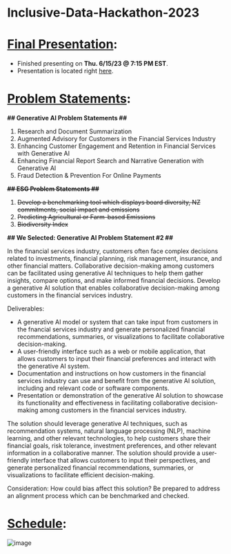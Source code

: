 # Inclusive-Data-Hackathon-2023

# <ins>Final Presentation</ins>:
* Finished presenting on **Thu. 6/15/23 @ 7:15 PM EST**.
* Presentation is located right [here](https://github.com/yli12313/Presentations-Given/blob/main/20230616_Inclusive_Data_Hackathon_2/20230615_GenerativeAI_Problem2.pdf).

# <ins>Problem Statements</ins>:

**## Generative AI Problem Statements ##**
1. Research and Document Summarization
2. Augmented Advisory for Customers in the Financial Services Industry
3. Enhancing Customer Engagement and Retention in Financial Services with Generative AI
4. Enhancing Financial Report Search and Narrative Generation with Generative AI
5. Fraud Detection & Prevention For Online Payments

<s>**## ESG Problem Statements ##**
1. Develop a benchmarking tool which displays board diversity, NZ commitments, social impact and emissions
2. Predicting Agricultural or Farm-based Emissions
3. Biodiversity Index</s>

**## We Selected: Generative AI Problem Statement #2 ##**

In the financial services industry, customers often face complex decisions related to investments, financial planning, risk management, insurance, and other financial matters. Collaborative decision-making among customers can be facilitated using generative AI techniques to help them gather insights, compare options, and make informed financial decisions.
Develop a generative AI solution that enables collaborative decision-making among customers in the financial services industry.

Deliverables:
* A generative AI model or system that can take input from customers in the fnancial services industry and generate personalized financial recommendations, summaries, or visualizations to facilitate collaborative decision-making.
* A user-friendly interface such as a web or mobile application, that allows customers to input their financial preferences and interact with the generative AI system.
* Documentation and instructions on how customers in the financial services industry can use and benefit from the generative AI solution, including and relevant code or software components.
* Presentation or demonstration of the generative AI solution to showcase its functionality and effectiveness in facilitating collaborative decision-making among customers in the financial services industry.

The solution should leverage generative AI techniques, such as recommendation systems, natural language processing (NLP), machine learning, and other relevant technologies, to help customers share their financial goals, risk tolerance, investment preferences, and other relevant information in a collaborative manner. The solution should provide a user-friendly interface that allows customers to input their perspectives, and generate personalized financial recommendations, summaries, or visualizations to facilitate efficient decision-making. 

Consideration:
How could bias affect this solution? Be prepared to address an alignment process which can be benchmarked and checked.

# <ins>Schedule</ins>:
![image](https://github.com/yli12313/Inclusive-Data-Hackathon-2023/assets/7104719/157a1870-3686-411d-87a5-ed49945bf354)
